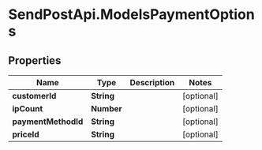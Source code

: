 # SendPostApi.ModelsPaymentOptions

## Properties

Name | Type | Description | Notes
------------ | ------------- | ------------- | -------------
**customerId** | **String** |  | [optional] 
**ipCount** | **Number** |  | [optional] 
**paymentMethodId** | **String** |  | [optional] 
**priceId** | **String** |  | [optional] 


